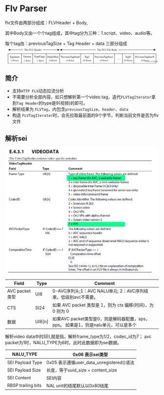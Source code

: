 # Flv Parser
flv文件由两部分组成：FLVHeader + Body,

其中Body又由一个个tag组成，其中tag分为三种：1.script、video、audio等。

每个tag由：previousTagSize + Tag Header + data 三部分组成 
![flv协议内容](https://raw.githubusercontent.com/RussXia/flv-parser/master/doc/pic/flv-format.jpg)

## 简介
+ 支持`HTTP FLV`动态拉流分析
+ 不需要分析全部内容，如只想解析第一个video tag，迭代`FLVTagIterator`拿到`Tag Header`的type是9(视频)的即可。
+ 解析结果为 `FLVTag`，内包含`previousTagSize`、`header`、`data`
+ 构造 `FLVTagIterator`时，会先拉取最前面的9个字节，判断当前文件是否为flv文件

## 解析sei
![video类型数据](https://raw.githubusercontent.com/RussXia/flv-parser/master/doc/pic/video-data.png)

| Field           | Type   | Comment                                                      |
| --------------- | ------ | ------------------------------------------------------------ |
| AVC packet 类型 | UI8    | 0-AVC序列头;1：AVC NALU单元; 2：AVC序列结束。低级别avc不需要。 |
| CTS             | SI24   | 如果 AVC packet 类型是 1，则为 cts 偏移(时间)，为 0 则为 0   |
| 数据            | UI8[n] | 如果AVC packet类型是0，则是解码器配置，sps，pps。 如果是1，则是nalu单元，可以是多个 |

解析video data中的SEI,就是指，解析frame_type为1/2，codec_id为7；
avc packet为1时，NALU_TYPE为6时，此时此数据即为sei数据。

| NALU_TYPE          | 0x06 表示sei类型                          |
| ------------------ | ----------------------------------------- |
| SEI Payload Type   | 0x05 表示遵循user_data_unregistered()语法 |
| SEI Payload Size   | 长度，等于uuid_size + content_size        |
| SEI Content        | SEI内容                                   |
| RBSP trailing bits | NAL unit的结尾默认以0x80结尾              |